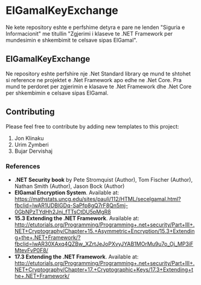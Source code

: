 # ElGamalKeyExchange

Ne kete repository eshte e perfshime detyra e pare ne lenden "Siguria e Informacionit" me titullin "Zgjerimi i klaseve te .NET Framework per mundesimin e shkembimit te celsave sipas ElGamal".

## ElGamalKeyExchange

Ne repository eshte perfshire nje .Net Standard library qe mund te shtohet si reference ne projektet e .Net Framework apo edhe ne .Net Core. Pra mund te perdoret per zgjerimin e klasave te .Net Framework dhe .Net Core per shkembimin e celsave sipas ElGamal.


## Contributing

Please feel free to contribute by adding new templates to this project:

1. Jon Klinaku
2. Urim Zymberi
3. Bujar Dervishaj


### References

- **.NET Security book** by Pete Stromquist (Author), Tom Fischer (Author), Nathan Smith (Author), Jason Bock (Author)
- **ElGamal Encryption System**. Available at: https://mathstats.uncg.edu/sites/pauli/112/HTML/secelgamal.html?fbclid=IwAR1UDBlGDq-SaPfp8gQ7rF8Qn5mj-0GbNPzTYdHh2Jnj_fTTsCtDU5pMgR8
- **15.3 Extending the .NET Framework**. Available at: http://etutorials.org/Programming/Programming+.net+security/Part+III+.NET+Cryptography/Chapter+15.+Asymmetric+Encryption/15.3+Extending+the+.NET+Framework/?fbclid=IwAR30XAxq4QZBw_XZrtJeJoPXvyJYAB1MOrMu9u7o_Oj_MP3iFMtevFvP0F8/
- **17.3 Extending the .NET Framework**. Available at: http://etutorials.org/Programming/Programming+.net+security/Part+III+.NET+Cryptography/Chapter+17.+Cryptographic+Keys/17.3+Extending+the+.NET+Framework/
